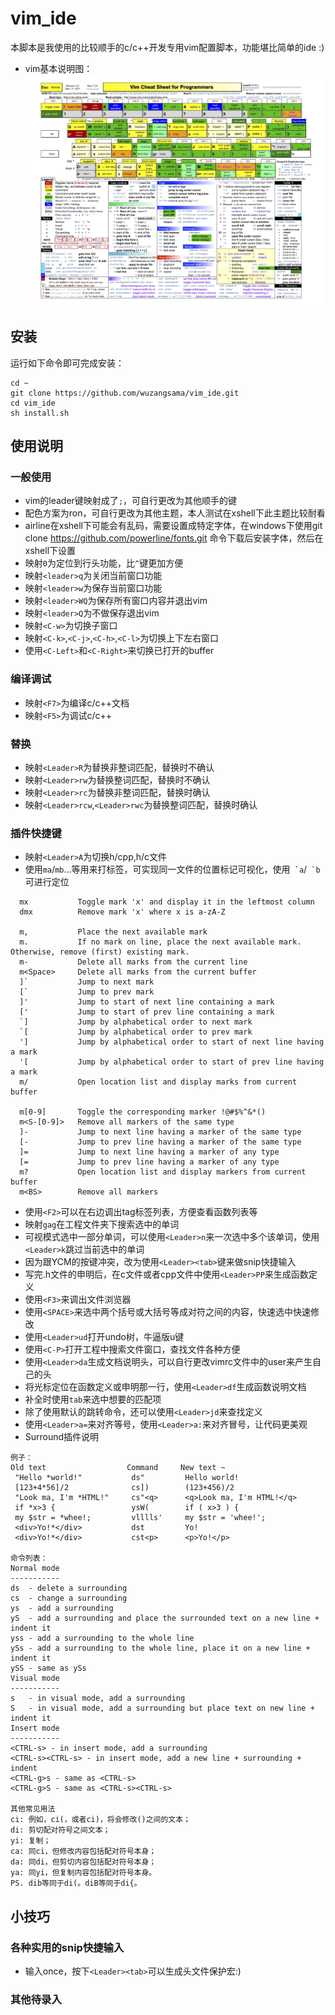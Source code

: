 # vim_ide
本脚本是我使用的比较顺手的c/c++开发专用vim配置脚本，功能堪比简单的ide :)
- vim基本说明图：
![vim basic](vim.jpeg)

## 安装
运行如下命令即可完成安装：
```
cd ~
git clone https://github.com/wuzangsama/vim_ide.git
cd vim_ide
sh install.sh
```

## 使用说明
### 一般使用
- vim的leader键映射成了`;`，可自行更改为其他顺手的键
- 配色方案为ron，可自行更改为其他主题，本人测试在xshell下此主题比较耐看
- airline在xshell下可能会有乱码，需要设置成特定字体，在windows下使用git clone https://github.com/powerline/fonts.git 命令下载后安装字体，然后在xshell下设置
- 映射`0`为定位到行头功能，比`^`键更加方便
- 映射`<leader>q`为关闭当前窗口功能
- 映射`<leader>w`为保存当前窗口功能
- 映射`<leader>WQ`为保存所有窗口内容并退出vim
- 映射`<leader>Q`为不做保存退出vim
- 映射`<C-w>`为切换子窗口
- 映射`<C-k>`,`<C-j>`,`<C-h>`,`<C-l>`为切换上下左右窗口
- 使用`<C-Left>`和`<C-Right>`来切换已打开的buffer
### 编译调试
- 映射`<F7>`为编译c/c++文档
- 映射`<F5>`为调试c/c++
### 替换
- 映射`<Leader>R`为替换非整词匹配，替换时不确认
- 映射`<Leader>rw`为替换整词匹配，替换时不确认
- 映射`<Leader>rc`为替换非整词匹配，替换时确认
- 映射`<Leader>rcw`,`<Leader>rwc`为替换整词匹配，替换时确认
### 插件快捷键
- 映射`<Leader>A`为切换h/cpp,h/c文件
- 使用`ma`/`mb`...等用来打标签，可实现同一文件的位置标记可视化，使用`` `a``/`` `b``可进行定位
```
  mx           Toggle mark 'x' and display it in the leftmost column
  dmx          Remove mark 'x' where x is a-zA-Z

  m,           Place the next available mark
  m.           If no mark on line, place the next available mark. Otherwise, remove (first) existing mark.
  m-           Delete all marks from the current line
  m<Space>     Delete all marks from the current buffer
  ]`           Jump to next mark
  [`           Jump to prev mark
  ]'           Jump to start of next line containing a mark
  ['           Jump to start of prev line containing a mark
  `]           Jump by alphabetical order to next mark
  `[           Jump by alphabetical order to prev mark
  ']           Jump by alphabetical order to start of next line having a mark
  '[           Jump by alphabetical order to start of prev line having a mark
  m/           Open location list and display marks from current buffer

  m[0-9]       Toggle the corresponding marker !@#$%^&*()
  m<S-[0-9]>   Remove all markers of the same type
  ]-           Jump to next line having a marker of the same type
  [-           Jump to prev line having a marker of the same type
  ]=           Jump to next line having a marker of any type
  [=           Jump to prev line having a marker of any type
  m?           Open location list and display markers from current buffer
  m<BS>        Remove all markers
```
- 使用`<F2>`可以在右边调出tag标签列表，方便查看函数列表等
- 映射`gag`在工程文件夹下搜索选中的单词
- 可视模式选中一部分单词，可以使用`<Leader>n`来一次选中多个该单词，使用`<Leader>k`跳过当前选中的单词
- 因为跟YCM的按键冲突，改为使用`<Leader><tab>`键来做snip快捷输入
- 写完.h文件的申明后，在c文件或者cpp文件中使用`<Leader>PP`来生成函数定义
- 使用`<F3>`来调出文件浏览器
- 使用`<SPACE>`来选中两个括号或大括号等成对符之间的内容，快速选中快速修改
- 使用`<Leader>ud`打开undo树，牛逼版u键
- 使用`<C-P>`打开工程中搜索文件窗口，查找文件各种方便
- 使用`<Leader>da`生成文档说明头，可以自行更改vimrc文件中的user来产生自己的头
- 将光标定位在函数定义或申明那一行，使用`<Leader>df`生成函数说明文档
- 补全时使用`tab`来选中想要的匹配项
- 除了使用默认的跳转命令，还可以使用`<Leader>jd`来查找定义
- 使用`<Leader>a=`来对齐等号，使用`<Leader>a:`来对齐冒号，让代码更美观
- Surround插件说明
```
例子：
Old text                  Command     New text ~
 "Hello *world!"           ds"         Hello world!
 [123+4*56]/2              cs])        (123+456)/2
 "Look ma, I'm *HTML!"     cs"<q>      <q>Look ma, I'm HTML!</q>
 if *x>3 {                 ysW(        if ( x>3 ) {
 my $str = *whee!;         vlllls'     my $str = 'whee!';
 <div>Yo!*</div>           dst         Yo!
 <div>Yo!*</div>           cst<p>      <p>Yo!</p>

命令列表：
Normal mode
-----------
ds  - delete a surrounding
cs  - change a surrounding
ys  - add a surrounding
yS  - add a surrounding and place the surrounded text on a new line + indent it
yss - add a surrounding to the whole line
ySs - add a surrounding to the whole line, place it on a new line + indent it
ySS - same as ySs
Visual mode
-----------
s   - in visual mode, add a surrounding
S   - in visual mode, add a surrounding but place text on new line + indent it
Insert mode
-----------
<CTRL-s> - in insert mode, add a surrounding
<CTRL-s><CTRL-s> - in insert mode, add a new line + surrounding + indent
<CTRL-g>s - same as <CTRL-s>
<CTRL-g>S - same as <CTRL-s><CTRL-s>

其他常见用法
ci: 例如，ci(，或者ci)，将会修改()之间的文本；
di: 剪切配对符号之间文本；
yi: 复制；
ca: 同ci，但修改内容包括配对符号本身；
da: 同di，但剪切内容包括配对符号本身；
ya: 同yi，但复制内容包括配对符号本身。
PS. dib等同于di(。diB等同于di{。
```

## 小技巧
### 各种实用的snip快捷输入
- 输入once，按下`<Leader><tab>`可以生成头文件保护宏:)
### 其他待录入
